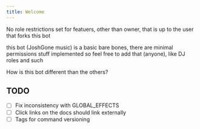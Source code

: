 ```yaml
---
title: Welcome
---
```


No role restrictions set for featuers, other than owner, that is up to the user that forks this bot

this bot (JoshGone music) is a basic bare bones, there are minimal permissions stuff implemented so feel free to add that (anyone), like DJ roles and such

How is this bot different than the others?

## TODO

- [ ] Fix inconsistency with GLOBAL_EFFECTS
- [ ] Click links on the docs should link externally
- [ ] Tags for command versioning
